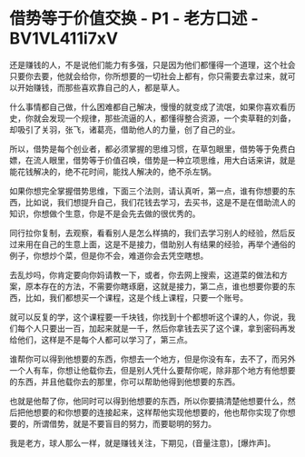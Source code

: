 # 借势等于价值交换 - P1 - 老方口述 - BV1VL411i7xV

还是赚钱的人，不是说他们能力有多强，只是因为他们都懂得一个道理，这个社会只要你去要，他就会给你，你所想要的一切社会上都有，你只需要去拿过来，就可以开始赚钱，而那些喜欢靠自己的人，都是草人。

什么事情都自己做，什么困难都自己解决，慢慢的就变成了流氓，如果你喜欢看历史，你就会发现一个规律，那些流逼的人，都懂得整合资源，一个卖草鞋的刘备，却吸引了关羽，张飞，诸葛亮，借助他人的力量，创了自己的业。

所以，借势是每个创业者，都必须掌握的思维习惯，在草包眼里，借势等于免费白嫖，在流人眼里，借势等于价值召唤，借势是一种立项思维，用大白话来讲，就是能花钱解决的，绝不花时间，能找人解决的，绝不杀左锅。

如果你想完全掌握借势思维，下面三个法则，请认真听，第一点，谁有你想要的东西，比如说，我们想提升自己，我们花钱去学习，去买书，这是不是在借助流人的知识，你想做个生意，你是不是会先去做的很优秀的。

同行拉你复制，去观察，看看别人是怎么样搞的，我们去学习别人的经验，然后反过来用在自己的生意上面，这是不是接力，借助别人有结果的经验，再举个通俗的例子，你想炒个菜，但是你不会，难道你会去凭空瞎想。

去乱炒吗，你肯定要向你妈请教一下，或者，你去网上搜索，这道菜的做法和方案，原本存在的方法，不需要你瞎琢磨，这就是接力，第二点，谁也想要你要的东西，比如，我们都想买一个课程，这是个线上课程，只要一个账号。

就可以反复的学，这个课程要一千块钱，你找到十个都想听这个课的人，你说，我们每个人只要出一百，加起来就是一千，然后你拿钱去买了这个课，拿到密码再发给他们，这样是不是每个人都可以学习了，第三点。

谁帮你可以得到他想要的东西，你想去一个地方，但是你没有车，去不了，而另外一个人有车，你想让他载你去，但是别人凭什么要帮你呢，除非那个地方有他想要的东西，并且他载你去的那里，你可以帮助他得到他想要的东西。

也就是他帮了你，他同时可以得到他想要的东西，所以你要搞清楚他想要什么，然后把他想要的和你想要的连接起来，这样帮他实现他想要的，他也帮你实现了你想要的，所谓借势，就是不要盲目的努力，而要聪明的努力。

我是老方，球人那么一样，就是赚钱关注，下期见，(音量注意)，[爆炸声]。